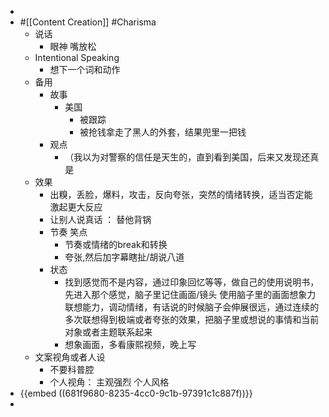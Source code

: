 -
- #[[Content Creation]] #Charisma
	- 说话
		- 眼神 嘴放松
	- Intentional Speaking
		- 想下一个词和动作
	- 备用
		- 故事
			- 美国
				- 被跟踪
				- 被抢钱拿走了黑人的外套，结果兜里一把钱
		- 观点
			- （我以为对警察的信任是天生的，直到看到美国，后来又发现还真是
	- 效果
		- 出糗，丢脸，爆料，攻击，反向夸张，突然的情绪转换，适当否定能激起更大反应
		- 让别人说真话 ： 替他背锅
		- 节奏 笑点
			- 节奏或情绪的break和转换
			- 夸张,然后加字幕瞎扯/胡说八道
		- 状态
			- 找到感觉而不是内容，通过印象回忆等等，做自己的使用说明书，先进入那个感觉，脑子里记住画面/镜头 使用脑子里的画面想象力联想能力，调动情绪，有话说的时候脑子会伸展很远，通过连续的多次联想得到极端或者夸张的效果，把脑子里或想说的事情和当前对象或者主题联系起来
			- 想象画面，多看康熙视频，晚上写
	- 文案视角或者人设
		- 不要科普腔
		- 个人视角： 主观强烈 个人风格
- {{embed ((681f9680-8235-4cc0-9c1b-97391c1c887f))}}
-